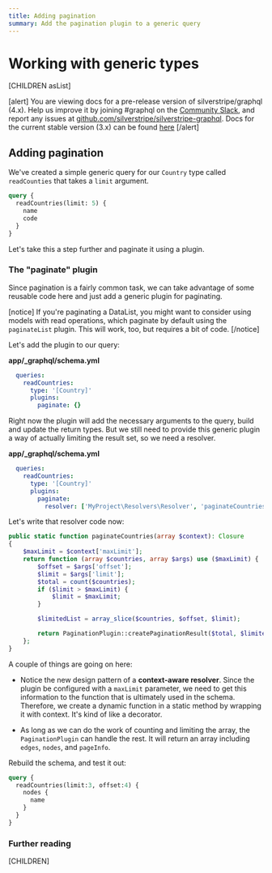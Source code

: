 ```yaml
---
title: Adding pagination
summary: Add the pagination plugin to a generic query
---
```

# Working with generic types

[CHILDREN asList]

[alert]
You are viewing docs for a pre-release version of silverstripe/graphql (4.x).
Help us improve it by joining #graphql on the [Community Slack](https://www.silverstripe.org/blog/community-slack-channel/),
and report any issues at [github.com/silverstripe/silverstripe-graphql](https://github.com/silverstripe/silverstripe-graphql). 
Docs for the current stable version (3.x) can be found
[here](https://github.com/silverstripe/silverstripe-graphql/tree/3)
[/alert]

## Adding pagination

We've created a simple generic query for our `Country` type called `readCounties` that takes a `limit` argument.

```graphql
query {
  readCountries(limit: 5) {
    name
    code
  }
}
```

Let's take this a step further and paginate it using a plugin.

### The "paginate" plugin

Since pagination is a fairly common task, we can take advantage of some reusable code here and just add a generic
plugin for paginating.

[notice]
If you're paginating a DataList, you might want to consider using models with read operations, which paginate
by default using the `paginateList` plugin. This will work, too, but requires a bit of code.
[/notice]

Let's add the plugin to our query:

**app/_graphql/schema.yml**
```yaml
  queries:
    readCountries:
      type: '[Country]'
      plugins:
        paginate: {}

```

Right now the plugin will add the necessary arguments to the query, build and update the return types. But
we still need to provide this generic plugin a way of actually limiting the result set, so we need a resolver.

**app/_graphql/schema.yml**
```yaml
  queries:
    readCountries:
      type: '[Country]'
      plugins:
        paginate:
          resolver: ['MyProject\Resolvers\Resolver', 'paginateCountries']

```

Let's write that resolver code now:

```php
public static function paginateCountries(array $context): Closure
{
    $maxLimit = $context['maxLimit'];
    return function (array $countries, array $args) use ($maxLimit) {
        $offset = $args['offset'];
        $limit = $args['limit'];
        $total = count($countries);
        if ($limit > $maxLimit) {
            $limit = $maxLimit;
        }

        $limitedList = array_slice($countries, $offset, $limit);

        return PaginationPlugin::createPaginationResult($total, $limitedList, $limit, $offset);
    };
}
```

A couple of things are going on here:

* Notice the new design pattern of a **context-aware resolver**. Since the plugin be configured with a `maxLimit`
parameter, we need to get this information to the function that is ultimately used in the schema. Therefore,
we create a dynamic function in a static method by wrapping it with context. It's kind of like a decorator.

* As long as we can do the work of counting and limiting the array, the `PaginationPlugin` can handle the rest. It will return an array including `edges`, `nodes`, and `pageInfo`.

Rebuild the schema, and test it out:

```graphql
query {
  readCountries(limit:3, offset:4) {
    nodes {
      name
    }
  }
} 
```

### Further reading

[CHILDREN]
